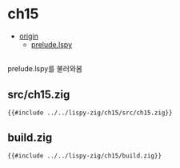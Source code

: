 # ch15

- [origin](https://www.buildyourownlisp.com/chapter15_standard_library)
  - [prelude.lspy](https://github.com/orangeduck/BuildYourOwnLisp/blob/master/src/prelude.lspy)

##

prelude.lspy를 불러와봄

## src/ch15.zig

``` zig
{{#include ../../lispy-zig/ch15/src/ch15.zig}}
```


## build.zig

``` zig
{{#include ../../lispy-zig/ch15/build.zig}}
```
